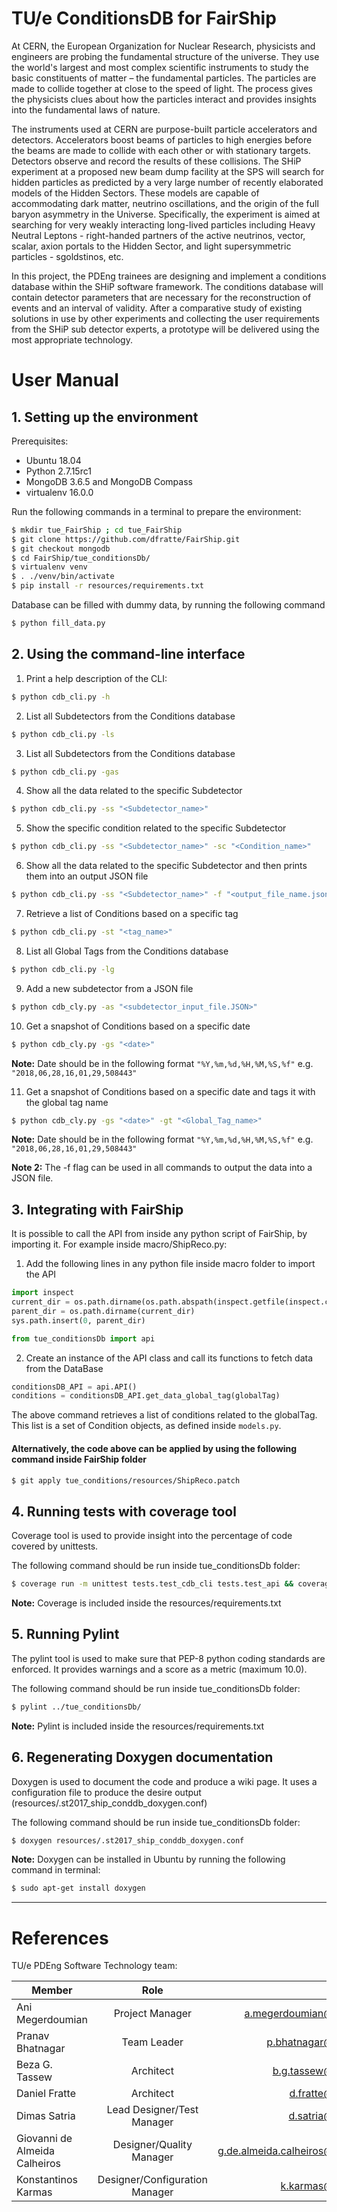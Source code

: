 # TU/e ConditionsDB for FairShip

At CERN, the European Organization for Nuclear Research, physicists and engineers are probing the fundamental structure of the universe. They use the world's largest and most complex scientific instruments to study the basic constituents of matter – the fundamental particles. The particles are made to collide together at close to the speed of light. The process gives the physicists clues about how the particles interact and provides insights into the fundamental laws of nature.

The instruments used at CERN are purpose-built particle accelerators and detectors. Accelerators boost beams of particles to high energies before the beams are made to collide with each other or with stationary targets. Detectors observe and record the results of these collisions. The SHiP experiment at a proposed new beam dump facility at the SPS will search for hidden particles as predicted by a very large number of recently elaborated models of the Hidden Sectors. These models are capable of accommodating dark matter, neutrino oscillations, and the origin of the full baryon asymmetry in the Universe. Specifically, the experiment is aimed at searching for very weakly interacting long-lived particles including Heavy Neutral Leptons - right-handed partners of the active neutrinos, vector, scalar, axion portals to the Hidden Sector, and light supersymmetric particles - sgoldstinos, etc.

In this project, the PDEng trainees are designing and implement a conditions database within the SHiP software framework. The conditions database will contain detector parameters that are necessary for the reconstruction of events and an interval of validity. After a comparative study of existing solutions in use by other experiments and collecting the user requirements from the SHiP sub detector experts, a prototype will be delivered using the most appropriate technology.

# User Manual

## 1. Setting up the environment

Prerequisites:
 - Ubuntu 18.04
 - Python 2.7.15rc1
 - MongoDB 3.6.5 and MongoDB Compass
 - virtualenv 16.0.0

Run the following commands in a terminal to prepare the environment:
  ```bash
  $ mkdir tue_FairShip ; cd tue_FairShip
  $ git clone https://github.com/dfratte/FairShip.git
  $ git checkout mongodb
  $ cd FairShip/tue_conditionsDb/
  $ virtualenv venv
  $ . ./venv/bin/activate
  $ pip install -r resources/requirements.txt
  ```
  Database can be filled with dummy data, by running the following command
  ```bash
  $ python fill_data.py
  ```


## 2. Using the command-line interface




1. Print a help description of the CLI:
```bash
$ python cdb_cli.py -h  
```

2. List all Subdetectors from the Conditions database
```bash
$ python cdb_cli.py -ls
```

3. List all Subdetectors from the Conditions database
```bash
$ python cdb_cli.py -gas
```

4. Show all the data related to the specific Subdetector
```bash
$ python cdb_cli.py -ss "<Subdetector_name>"
```

5. Show the specific condition related to the specific Subdetector
```bash
$ python cdb_cli.py -ss "<Subdetector_name>" -sc "<Condition_name>"
```

6. Show all the data related to the specific Subdetector and then prints them into an output JSON file
```bash
$ python cdb_cli.py -ss "<Subdetector_name>" -f "<output_file_name.json>"
```

7. Retrieve a list of Conditions based on a specific tag
```bash
$ python cdb_cli.py -st "<tag_name>"
```

8. List all Global Tags from the Conditions database
```bash
$ python cdb_cli.py -lg
```
9. Add a new subdetector from a JSON file
```bash
$ python cdb_cly.py -as "<subdetector_input_file.JSON>"
```

10. Get a snapshot of Conditions based on a specific date
```bash
$ python cdb_cly.py -gs "<date>"
```
**Note:** Date should be in the following format ```"%Y,%m,%d,%H,%M,%S,%f"``` e.g. ```"2018,06,28,16,01,29,508443"```

11. Get a snapshot of Conditions based on a specific date and tags it with the global tag name
```bash
$ python cdb_cly.py -gs "<date>" -gt "<Global_Tag_name>"
```
**Note:** Date should be in the following format ```"%Y,%m,%d,%H,%M,%S,%f"``` e.g. ```"2018,06,28,16,01,29,508443"```

**Note 2:** The -f flag can be used in all commands to output the data into a JSON file.



## 3. Integrating with FairShip

It is possible to call the API from inside any python script of FairShip, by importing it. 
For example inside macro/ShipReco.py:
1. Add the following lines in any python file inside macro folder to import the API
```python
import inspect
current_dir = os.path.dirname(os.path.abspath(inspect.getfile(inspect.currentframe())))
parent_dir = os.path.dirname(current_dir)
sys.path.insert(0, parent_dir)

from tue_conditionsDb import api
```

2. Create an instance of the API class and call its functions to fetch data from the DataBase
```python
conditionsDB_API = api.API()
conditions = conditionsDB_API.get_data_global_tag(globalTag)
```
The above command retrieves a list of conditions related to the globalTag. This list is a set of Condition objects, as defined inside `models.py`.

#### Alternatively, the code above can be applied by using the following command inside FairShip folder

```bash
$ git apply tue_conditions/resources/ShipReco.patch
```

## 4. Running tests with coverage tool
Coverage tool is used to provide insight into the percentage of code covered by unittests.

The following command should be run inside tue_conditionsDb folder:
```bash
$ coverage run -m unittest tests.test_cdb_cli tests.test_api && coverage report -m
```
**Note:** Coverage is included inside the resources/requirements.txt

## 5. Running Pylint
The pylint tool is used to make sure that PEP-8 python coding standards are enforced. It provides warnings and a score as a metric (maximum 10.0).

The following command should be run inside tue_conditionsDb folder:
```bash
$ pylint ../tue_conditionsDb/
```
**Note:** Pylint is included inside the resources/requirements.txt

## 6. Regenerating Doxygen documentation
Doxygen is used to document the code and produce a wiki page. It uses a configuration file to produce the desire output (resources/.st2017_ship_conddb_doxygen.conf)

The following command should be run inside tue_conditionsDb folder:
```bash
$ doxygen resources/.st2017_ship_conddb_doxygen.conf
```
**Note:** Doxygen can be installed in Ubuntu by running the following command in terminal:
```bash
$ sudo apt-get install doxygen
```

--------

# References
TU/e PDEng Software Technology team:

|            Member             |              Role              |             Email             |
|-------------------------------|:------------------------------:|------------------------------:|
| Ani Megerdoumian              | Project Manager                | a.megerdoumian@tue.nl         |
| Pranav Bhatnagar              | Team Leader                    | p.bhatnagar@tue.nl            |
| Beza G. Tassew                | Architect                      | b.g.tassew@tue.nl             |
| Daniel Fratte                 | Architect                      | d.fratte@tue.nl               | 
| Dimas Satria                  | Lead Designer/Test Manager     | d.satria@tue.nl               |
| Giovanni de Almeida Calheiros | Designer/Quality Manager       | g.de.almeida.calheiros@tue.nl |
| Konstantinos Karmas           | Designer/Configuration Manager | k.karmas@tue.nl               |